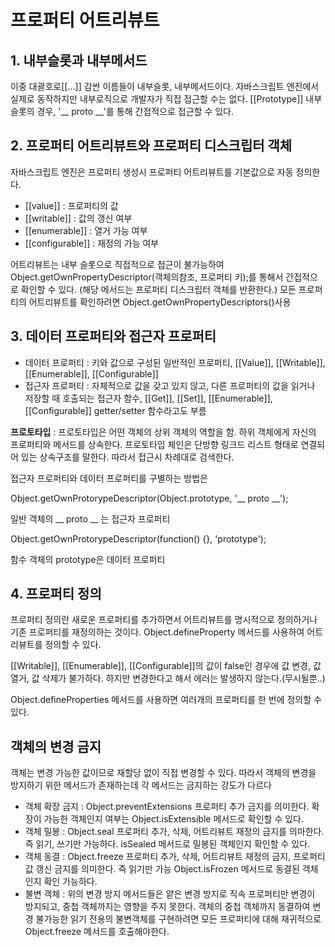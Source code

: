 # 프로퍼티 어트리뷰트
## 1. 내부슬롯과 내부메서드
이중 대괄호로[[...]] 감싼 이름들이 내부슬롯, 내부메서드이다. 자바스크립트 엔진에서 실제로 동작하지만 내부로직으로 개발자가 직접 접근할 수는 없다. [[Prototype]] 내부슬롯의 경우, '__ proto __'를 통해 간접적으로 접근할 수 있다.

## 2. 프로퍼티 어트리뷰트와 프로퍼티 디스크립터 객체
자바스크립트 엔진은 프로퍼티 생성시 프로퍼티 어트리뷰트를 기본값으로 자동 정의한다. 
* [[value]] : 프로퍼티의 값
* [[writable]] : 값의 갱신 여부
* [[enumerable]] : 열거 가능 여부
* [[configurable]] : 재정의 가능 여부

어트리뷰트는 내부 슬롯으로 직접적으로 접근이 불가능하여 Object.getOwnPropertyDescriptor(객체의참조, 프로퍼티 키);를 통해서 간접적으로 확인할 수 있다. (해당 메서드는 프로퍼티 디스크립터 객체를 반환한다.) 모든 프로퍼티의 어트리뷰트를 확인하려면 Object.getOwnPropertyDescriptors()사용

## 3. 데이터 프로퍼티와 접근자 프로퍼티
* 데이터 프로퍼티 : 키와 값으로 구성된 일반적인 프로퍼티, [[Value]], [[Writable]], [[Enumerable]], [[Configurable]]
* 접근자 프로퍼티 : 자체적으로 값을 갖고 있지 않고, 다른 프로퍼티의 값을 읽거나 저장할 때 호출되는 접근자 함수, [[Get]], [[Set]], [[Enumerable]], [[Configurable]] getter/setter 함수라고도 부름

__프로토타입__ : 프로토타입은 어떤 객체의 상위 객체의 역할을 함. 하위 객체에게 자신의 프로퍼티와 메서드를 상속한다. 프로토타입 체인은 단방향 링크드 리스트 형태로 연결되어 있는 상속구조를 말한다. 따라서 접근시 차례대로 검색한다.

접근자 프로퍼티와 데이터 프로퍼티를 구별하는 방법은

Object.getOwnProtorypeDescriptor(Object.prototype, '__ proto __');

일반 객체의 __ proto __ 는 접근자 프로퍼티

Object.getOwnProtorypeDescriptor(function() {}, 'prototype');

함수 객체의 prototype은 데이터 프로퍼티

## 4. 프로퍼티 정의
프로퍼티 정의란 새로운 프로퍼티를 추가하면서 어트리뷰트를 명시적으로 정의하거나 기존 프로퍼티를 재정의하는 것이다. Object.defineProperty 메서드를 사용하여 어트리뷰트를 정의할 수 있다.

[[Writable]], [[Enumerable]], [[Configurable]]의 값이 false인 경우에 값 변경, 값 열거, 값 삭제가 불가하다. 하지만 변경한다고 해서 에러는 발생하지 않는다.(무시될뿐..)

Object.defineProperties 메서드를 사용하면 여러개의 프로퍼티를 한 번에 정의할 수 있다.

## 객체의 변경 금지
객체는 변경 가능한 값이므로 재할당 없이 직접 변경할 수 있다. 따라서 객체의 변경을 방지하기 위한 메서드가 존재하는데 각 메서드는 금지하는 강도가 다르다
* 객체 확장 금지 : Object.preventExtensions 프로퍼티 추가 금지를 의미한다. 확장이 가능한 객체인지 여부는 Object.isExtensible 메서드로 확인할 수 있다.
* 객체 밀봉 : Object.seal 프로퍼티 추가, 삭제, 어트리뷰트 재정의 금지를 의마한다. 즉 읽기, 쓰기만 가능하다. isSealed 메서드로 밀봉된 객체인지 확인할 수 있다.
* 객체 동결 : Object.freeze 프로퍼티 추가, 삭제, 어트리뷰트 재정의 금지, 프로퍼티 값 갱신 금지를 의미한다. 즉 읽기만 가능 Object.isFrozen 메서드로 동결된 객체인지 확인 가능하다.
* 불변 객체 : 위의 변경 방지 메서드들은 얕은 변경 방지로 직속 프로퍼티만 변경이 방지되고, 중첩 객체까지는 영향을 주지 못한다. 객체의 중첩 객체까지 동결하여 변경 불가능한 읽기 전용의 불변객체를 구현하려면 모든 프로퍼티에 대해 재귀적으로 Object.freeze 메서드를 호출해야한다.